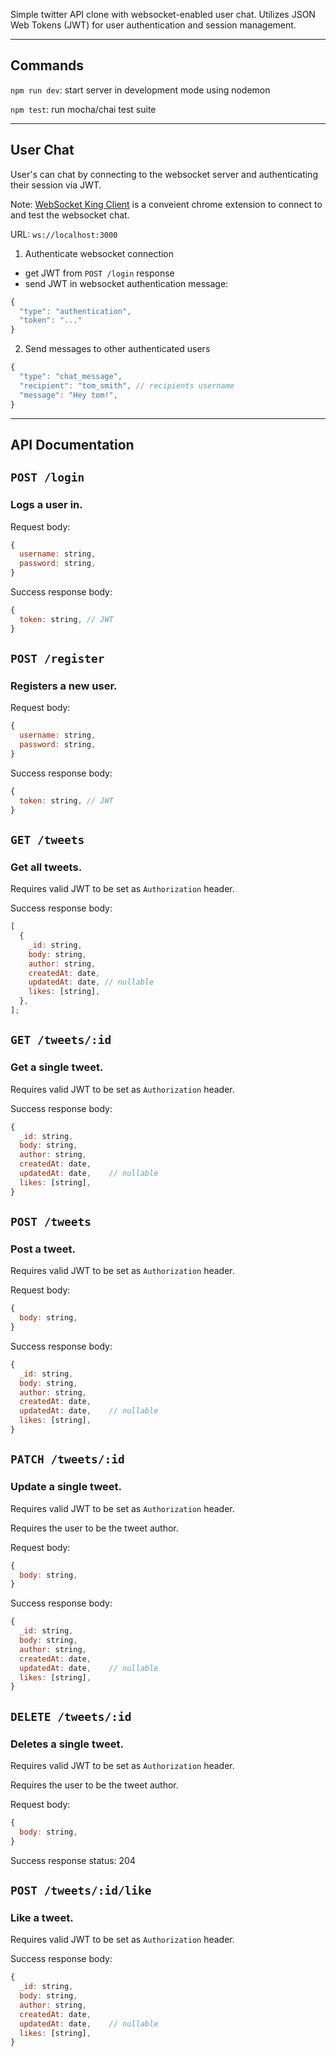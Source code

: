 Simple twitter API clone with websocket-enabled user chat. Utilizes JSON Web Tokens (JWT) for user authentication and session management.

---

## Commands

`npm run dev`: start server in development mode using nodemon

`npm test`: run mocha/chai test suite

---

## User Chat

User's can chat by connecting to the websocket server and authenticating their session via JWT.

Note: [WebSocket King Client](https://chrome.google.com/webstore/detail/websocket-king-client/cbcbkhdmedgianpaifchdaddpnmgnknn?hl=en) is a conveient chrome extension to connect to and test the websocket chat.

URL: `ws://localhost:3000`

1. Authenticate websocket connection

- get JWT from `POST /login` response
- send JWT in websocket authentication message:

```js
{
  "type": "authentication",
  "token": "..."
}
```

2. Send messages to other authenticated users

```js
{
  "type": "chat_message",
  "recipient": "tom_smith", // recipients username
  "message": "Hey tom!",
}
```

---

## API Documentation

## `POST /login`

### Logs a user in.

Request body:

```js
{
  username: string,
  password: string,
}
```

Success response body:

```js
{
  token: string, // JWT
}
```

## `POST /register`

### Registers a new user.

Request body:

```js
{
  username: string,
  password: string,
}
```

Success response body:

```js
{
  token: string, // JWT
}
```

## `GET /tweets`

### Get all tweets.

Requires valid JWT to be set as `Authorization` header.

Success response body:

```js
[
  {
    _id: string,
    body: string,
    author: string,
    createdAt: date,
    updatedAt: date, // nullable
    likes: [string],
  },
];
```

## `GET /tweets/:id`

### Get a single tweet.

Requires valid JWT to be set as `Authorization` header.

Success response body:

```js
{
  _id: string,
  body: string,
  author: string,
  createdAt: date,
  updatedAt: date,    // nullable
  likes: [string],
}
```

## `POST /tweets`

### Post a tweet.

Requires valid JWT to be set as `Authorization` header.

Request body:

```js
{
  body: string,
}
```

Success response body:

```js
{
  _id: string,
  body: string,
  author: string,
  createdAt: date,
  updatedAt: date,    // nullable
  likes: [string],
}
```

## `PATCH /tweets/:id`

### Update a single tweet.

Requires valid JWT to be set as `Authorization` header.

Requires the user to be the tweet author.

Request body:

```js
{
  body: string,
}
```

Success response body:

```js
{
  _id: string,
  body: string,
  author: string,
  createdAt: date,
  updatedAt: date,    // nullable
  likes: [string],
}
```

## `DELETE /tweets/:id`

### Deletes a single tweet.

Requires valid JWT to be set as `Authorization` header.

Requires the user to be the tweet author.

Request body:

```js
{
  body: string,
}
```

Success response status: 204

## `POST /tweets/:id/like`

### Like a tweet.

Requires valid JWT to be set as `Authorization` header.

Success response body:

```js
{
  _id: string,
  body: string,
  author: string,
  createdAt: date,
  updatedAt: date,    // nullable
  likes: [string],
}
```
